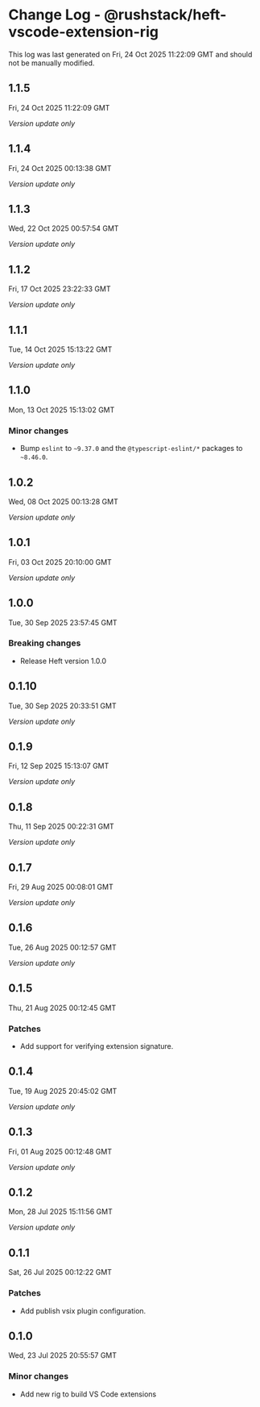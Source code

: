 # Change Log - @rushstack/heft-vscode-extension-rig

This log was last generated on Fri, 24 Oct 2025 11:22:09 GMT and should not be manually modified.

## 1.1.5
Fri, 24 Oct 2025 11:22:09 GMT

_Version update only_

## 1.1.4
Fri, 24 Oct 2025 00:13:38 GMT

_Version update only_

## 1.1.3
Wed, 22 Oct 2025 00:57:54 GMT

_Version update only_

## 1.1.2
Fri, 17 Oct 2025 23:22:33 GMT

_Version update only_

## 1.1.1
Tue, 14 Oct 2025 15:13:22 GMT

_Version update only_

## 1.1.0
Mon, 13 Oct 2025 15:13:02 GMT

### Minor changes

- Bump `eslint` to `~9.37.0` and the `@typescript-eslint/*` packages to `~8.46.0`.

## 1.0.2
Wed, 08 Oct 2025 00:13:28 GMT

_Version update only_

## 1.0.1
Fri, 03 Oct 2025 20:10:00 GMT

_Version update only_

## 1.0.0
Tue, 30 Sep 2025 23:57:45 GMT

### Breaking changes

- Release Heft version 1.0.0

## 0.1.10
Tue, 30 Sep 2025 20:33:51 GMT

_Version update only_

## 0.1.9
Fri, 12 Sep 2025 15:13:07 GMT

_Version update only_

## 0.1.8
Thu, 11 Sep 2025 00:22:31 GMT

_Version update only_

## 0.1.7
Fri, 29 Aug 2025 00:08:01 GMT

_Version update only_

## 0.1.6
Tue, 26 Aug 2025 00:12:57 GMT

_Version update only_

## 0.1.5
Thu, 21 Aug 2025 00:12:45 GMT

### Patches

- Add support for verifying extension signature.

## 0.1.4
Tue, 19 Aug 2025 20:45:02 GMT

_Version update only_

## 0.1.3
Fri, 01 Aug 2025 00:12:48 GMT

_Version update only_

## 0.1.2
Mon, 28 Jul 2025 15:11:56 GMT

_Version update only_

## 0.1.1
Sat, 26 Jul 2025 00:12:22 GMT

### Patches

- Add publish vsix plugin configuration.

## 0.1.0
Wed, 23 Jul 2025 20:55:57 GMT

### Minor changes

- Add new rig to build VS Code extensions


